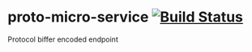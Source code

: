 # proto-micro-service [![Build Status](https://travis-ci.org/ecararus/proto-microservice.svg?branch=master)](https://travis-ci.org/ecararus/proto-microservice)

Protocol biffer encoded endpoint
